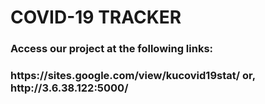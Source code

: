 <h1>COVID-19 TRACKER</h1>
<h3>Access our project at the following links:</h3>
<h3>https://sites.google.com/view/kucovid19stat/ or, http://3.6.38.122:5000/</h3>
